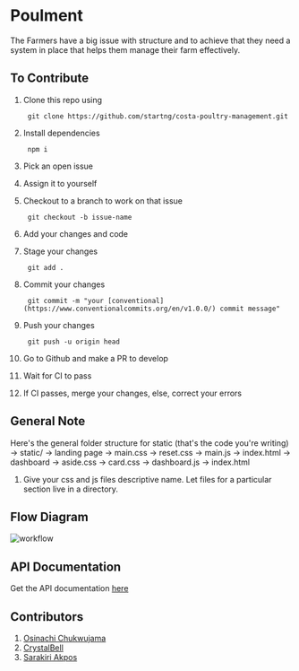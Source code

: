 # Poulment

The Farmers have a big issue with structure and to achieve that they need a system in place that helps them manage their farm effectively.

## To Contribute

1. Clone this repo using

        
        git clone https://github.com/startng/costa-poultry-management.git
        

0. Install dependencies

        
        npm i
        

0. Pick an open issue
0. Assign it to yourself
0. Checkout to a branch to work on that issue
        
        git checkout -b issue-name
        

0. Add your changes and code
0. Stage your changes

        
        git add .
        

0. Commit your changes

        
        git commit -m "your [conventional](https://www.conventionalcommits.org/en/v1.0.0/) commit message"
        

0. Push your changes

        
        git push -u origin head
        

0. Go to Github and make a PR to develop
0. Wait for CI to pass
0. If CI passes, merge your changes, else, correct your errors

## General Note
Here's the general folder structure for static (that's the code you're writing)
-> static/
    -> landing page
        -> main.css
        -> reset.css
        -> main.js
        -> index.html
    -> dashboard
        -> aside.css
        -> card.css
        -> dashboard.js
        -> index.html


1. Give your css and js files descriptive name. Let files for a particular section live in a directory.

## Flow Diagram

![workflow](https://user-images.githubusercontent.com/40396070/82787256-efc47c00-9e5d-11ea-85a8-23317798de04.PNG)

## API Documentation
Get the API documentation [here](API-Documentation.md)


## Contributors

1. [Osinachi Chukwujama](https://github.com/vicradon)
1. [CrystalBell](https://github.com/)
1. [Sarakiri Akpos](https://github.com/sarakiriakpos)
